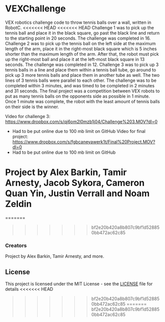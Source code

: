 # VEXChallenge
VEX robotics challenge code to throw tennis balls over a wall, written in RobotC.
<<<<<<< HEAD
<<<<<<< HEAD
Challenge 1 was to pick up the tennis ball and place it in the black square, go past the black line and return to the starting point in 20 seconds. The challenge was completed in 16.
Challenge 2 was to pick up the tennis ball on the left side at the maximum length of the arm, place it in the right-most black square which is 5 inches shorter than the maximum length of the arm. After that, the robot must pick up the right-most ball and place it at the left-most black square in 13 seconds. The challenge was completed in 12.
Challenge 3 was to pick up 3 tennis balls in a line and place them within a tennis ball tube, go around to pick up 3 more tennis balls and place them in another tube as well. The two lines of 3 tennis balls were parallel to each other. The challenge was to be completed within 3 minutes, and was timed to be completed in 2 minutes and 31 seconds.
The final project was a competition between VEX robots to put as many tennis balls on the opponents side as possible in 1 minute. Once 1 minute was complete, the robot with the least amount of tennis balls on their side is the winner.

Video for challenge 3: https://www.dropbox.com/s/qj6om2l0mzb1j04/Challenge%203.MOV?dl=0
* Had to be put online due to 100 mb limit on GitHub
Video for final project: https://www.dropbox.com/s/fgbcaneyawerk1t/Final%20Project.MOV?dl=0
* Had to be put online due to 100 mb limit on GitHub

Project by Alex Barkin, Tamir Arnesty, Jacob Sykora, Cameron Quan Yin, Justin Verrall and Noam Zeldin
=======
=======
>>>>>>> bf2e20b420a8b807c9bf1d528850bb472ac62c85

### Creators
Project by Alex Barkin, Tamir Arnesty, and more.

## License

This project is licensed under the MIT License - see the [LICENSE](LICENSE) file for details
<<<<<<< HEAD
>>>>>>> bf2e20b420a8b807c9bf1d528850bb472ac62c85
=======
>>>>>>> bf2e20b420a8b807c9bf1d528850bb472ac62c85
